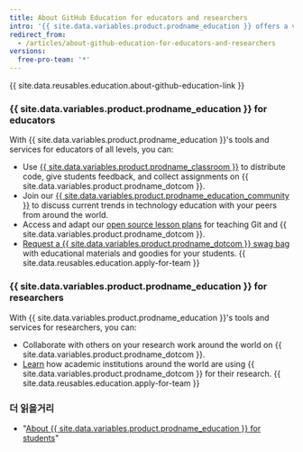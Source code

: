 ```yaml
---
title: About GitHub Education for educators and researchers
intro: '{{ site.data.variables.product.prodname_education }} offers a variety of tools to help educators and researchers work more effectively inside and outside of the classroom.'
redirect_from:
  - /articles/about-github-education-for-educators-and-researchers
versions:
  free-pro-team: '*'
---
```


{{ site.data.reusables.education.about-github-education-link }}

### {{ site.data.variables.product.prodname_education }} for educators

With {{ site.data.variables.product.prodname_education }}'s tools and services for educators of all levels, you can:
  - Use [{{ site.data.variables.product.prodname_classroom }}](https://classroom.github.com) to distribute code, give students feedback, and collect assignments on {{ site.data.variables.product.prodname_dotcom }}.
  - Join our [{{ site.data.variables.product.prodname_education_community }}](https://education.github.com/forum) to discuss current trends in technology education with your peers from around the world.
  - Access and adapt our [open source lesson plans](https://education.github.community/t/open-source-lesson-plans/1591) for teaching Git and {{ site.data.variables.product.prodname_dotcom }}.
  - [Request a {{ site.data.variables.product.prodname_dotcom }} swag bag](https://education.github.community/t/get-a-github-swag-bag-for-your-classroom/33) with educational materials and goodies for your students.
  {{ site.data.reusables.education.apply-for-team }}

### {{ site.data.variables.product.prodname_education }} for researchers

With {{ site.data.variables.product.prodname_education }}'s tools and services for researchers, you can:
  - Collaborate with others on your research work around the world on {{ site.data.variables.product.prodname_dotcom }}.
  - [Learn](https://education.github.com/stories) how academic institutions around the world are using {{ site.data.variables.product.prodname_dotcom }} for their research.
  {{ site.data.reusables.education.apply-for-team }}

### 더 읽을거리

- "[About {{ site.data.variables.product.prodname_education }} for students](/articles/about-github-education-for-students)"
